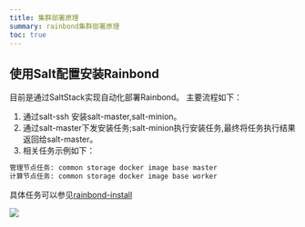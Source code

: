 ```yaml
---
title: 集群部署原理
summary: rainbond集群部署原理
toc: true
---
```


## 使用Salt配置安装Rainbond

目前是通过SaltStack实现自动化部署Rainbond。
主要流程如下：

1. 通过salt-ssh 安装salt-master,salt-minion。
2. 通过salt-master下发安装任务;salt-minion执行安装任务,最终将任务执行结果返回给salt-master。
3. 相关任务示例如下：


```bash
管理节点任务: common storage docker image base master
计算节点任务: common storage docker image base worker
```

具体任务可以参见[rainbond-install](https://github.com/goodrain/rainbond-install/tree/v3.7/install/salt)

![](https://static.goodrain.com/images/docs/3.6/operation-manual/setup/salt-install.png)

